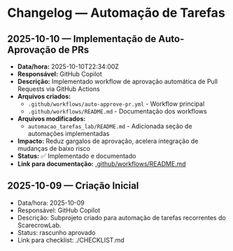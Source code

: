 # Changelog — Automação de Tarefas

## 2025-10-10 — Implementação de Auto-Aprovação de PRs

- **Data/hora:** 2025-10-10T22:34:00Z
- **Responsável:** GitHub Copilot
- **Descrição:** Implementado workflow de aprovação automática de Pull Requests via GitHub Actions
- **Arquivos criados:**
  - `.github/workflows/auto-approve-pr.yml` - Workflow principal
  - `.github/workflows/README.md` - Documentação dos workflows
- **Arquivos modificados:**
  - `automacao_tarefas_lab/README.md` - Adicionada seção de automações implementadas
- **Impacto:** Reduz gargalos de aprovação, acelera integração de mudanças de baixo risco
- **Status:** ✅ Implementado e documentado
- **Link para documentação:** [.github/workflows/README.md](../.github/workflows/README.md)

## 2025-10-09 — Criação Inicial

- Data/hora: 2025-10-09
- Responsável: GitHub Copilot
- Descrição: Subprojeto criado para automação de tarefas recorrentes do ScarecrowLab.
- Status: rascunho aprovado
- Link para checklist: ./CHECKLIST.md
